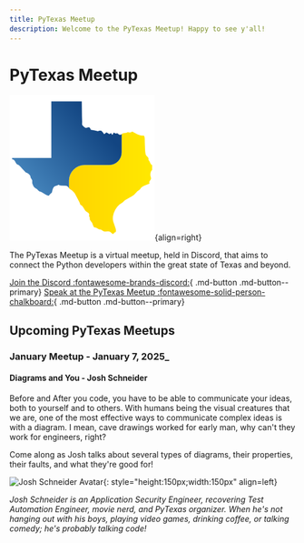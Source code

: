 ```yaml
---
title: PyTexas Meetup
description: Welcome to the PyTexas Meetup! Happy to see y'all!
---
```


# PyTexas Meetup


![PyTexas Logo](assets/images/pytexas-logo.png){align=right}

The PyTexas Meetup is a virtual meetup, held in Discord, that aims to 
connect the Python developers within the great state
of Texas and beyond. 

[Join the Discord :fontawesome-brands-discord:](https://discord.gg/jNPAbcNukj){ .md-button .md-button--primary}
[Speak at the PyTexas Meetup :fontawesome-solid-person-chalkboard:](https://forms.gle/a9WrW7wJSkPCCG437){ .md-button .md-button--primary}

## Upcoming PyTexas Meetups

### January Meetup - January 7, 2025_

#### Diagrams and You - Josh Schneider

Before and After you code, you have to be able to communicate your ideas, both to yourself and to others. With humans being the visual creatures that we are, one of the most effective ways to communicate complex ideas is with a diagram. I mean, cave drawings worked for early man, why can't they work for engineers, right?

Come along as Josh talks about several types of diagrams, their properties, their faults, and what they're good for!

![Josh Schneider Avatar](https://github.com/dijital20.png){: style="height:150px;width:150px" align=left}

*Josh Schneider is an Application Security Engineer, recovering Test Automation Engineer, movie nerd, and PyTexas organizer. When he's not hanging out with his boys, playing video games, drinking coffee, or talking comedy; he's probably talking code!*
